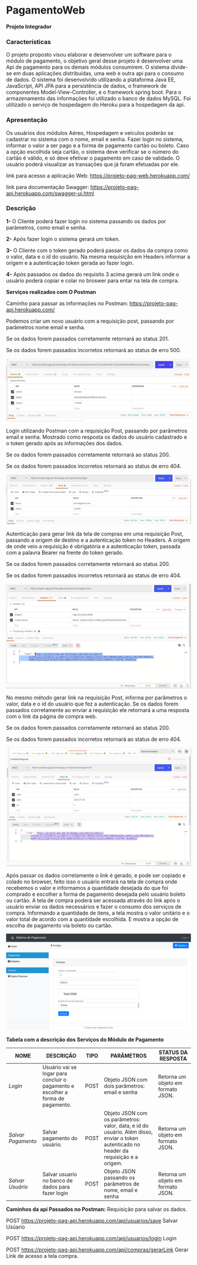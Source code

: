 #  PagamentoWeb
**Projeto Integrador**



### Características

O  projeto proposto visou elaborar e desenvolver um software para o módulo de pagamento, o objetivo geral desse projeto é desenvolver uma Api de pagamento para os demais módulos consumirem. O sistema divide-se em duas aplicações distribuídas, uma web e outra api para o consumo de dados. O sistema foi desenvolvido utilizando a plataforma Java EE, JavaScript, API JPA para a persistência de dados, o framework de componentes Model-View-Controller, e o framework spring boot. Para o armazenamento das informações foi utilizado o banco de dados MySQL. Foi utilizado o serviço de hospedagem do Heroku para a hospedagem  da api.

### Apresentação 

Os usuários dos módulos Aéreo, Hospedagem e veículos  poderão se cadastrar no sistema com o nome, email e senha. Fazer login no sistema,  informar o valor a ser pago e a forma de pagamento cartão ou boleto. Caso a opção escolhida seja cartão, o sistema deve verificar se o número do cartão é válido, e só deve efetivar o pagamento em caso de validado. O usuário poderá visualizar as transações que já foram efetuadas por ele.

link para acesso a aplicação Web: https://projeto-pag-web.herokuapp.com/

link para documentação Swagger: https://projeto-pag-api.herokuapp.com/swagger-ui.html


### Descrição 

**1-** O Cliente poderá fazer login no sistema passando os dados por parâmetros, como email e senha.

**2-** Após fazer login o sistema gerará um token.

**3-** O Cliente com o token gerado poderá passar os dados da compra como o valor, data e o id do usuário. Na mesma requisição em Headers informar a origem e a autenticação token gerada ao fazer login.

**4-** Após passados os dados do requisito 3 acima gerará um link onde o usuário poderá copiar e colar no broswer para entar na tela de compra.


**Serviços realizados com O Postman**

Caminho para passar as informações no Postman: https://projeto-pag-api.herokuapp.com/


Podemos criar um novo usuário com a requisição post, passando por parâmetros nome email e senha.

Se os dados forem passados corretamente retornará ao status 201.

Se os dados forem passados incorretos retornará ao status de erro 500.

![](https://github.com/cleocardoso/PagamentoWeb/blob/main/IMAGENS/PAGAE.png)


Login  utilizando Postman com a requisição Post,  passando por parâmetros email e senha. Mostrado como resposta os dados do usuário cadastrado e o token gerado após as informações dos dados.

Se os dados forem passados corretamente retornará ao status 200.

Se os dados forem passados incorretos retornará ao status de erro 404.


![](https://github.com/cleocardoso/PagamentoWeb/blob/main/IMAGENS/LOGINn(1).jpeg)


Autenticação para gerar link da tela de compras em uma requisição Post, passando a origem de destino  e a autenticação token  no Headers. A origem de onde veio a requisição é obrigatória e a autenticação token, passada com a palavra  Bearer  na frente do token gerado.

Se os dados forem passados corretamente retornará ao status 200.

Se os dados forem passados incorretos retornará ao status de erro 404.

![](https://github.com/cleocardoso/PagamentoWeb/blob/main/IMAGENS/GERARLINK.jpeg)


No mesmo método gerar link na requisição Post, informa por parâmetros o valor, data e o id do usuário que fez a autenticação.  Se os dados forem passados corretamente ao enviar a requisição ele retornará a uma resposta com o link da página de compra web.

Se os dados forem passados corretamente retornará ao status 200.

Se os dados forem passados incorretos retornará ao status de erro 404.


![](https://github.com/cleocardoso/PagamentoWeb/blob/main/IMAGENS/DADOS.jpeg)



Após passar os dados corretamente o link é gerado, e pode ser copiado e colado no browser,  feito isso o usuário entrará na tela de compra onde recebemos o valor e informamos a quantidade desejada do que foi comprado e escolher a forma de pagamento desejada pelo usuário boleto ou cartão. 
A tela de compra poderá ser acessada através do link após o usuário enviar os dados necessários e fazer o consumo dos serviços de compra. Informando a quantidade de itens, a tela mostra o valor unitário e o valor total de acordo com a quantidade escolhida. E mostra a opção de escolha de pagamento via boleto ou cartão.


![](https://github.com/cleocardoso/PagamentoWeb/blob/main/IMAGENS/Compra.png)





**Tabela com a descrição dos Serviços do Módulo de Pagamento**

NOME | DESCRIÇÃO | TIPO | PARÂMETROS | STATUS DA RESPOSTA
--------- | ------ | ------- | ------ | --------
_Login_ | Usuário vai se logar para concluir o pagamento e escolher a forma de pagamento. | POST | Objeto JSON com dois parâmetros: email e senha | Retorna um objeto em formato JSON. | Retorna 200 caso as credenciais sejam válidas. Caso contrário retorna 404.
_Salvar Pagamento_ | Salvar pagamento do usuário. | POST | Objeto JSON com os parâmetros: valor, data, e id do usuário. Além disso, enviar o token autenticado no header da requisição e a origem. | Retorna um objeto em formato JSON. | Retorna 200 caso o token seja autenticado e válido. Caso contrário retorna 403.
_Salvar Usuário_ | Salvar usuario no banco de dados para fazer login |POST |Objeto JSON passando os parâmetros de nome, email e senha | Retorna um objeto em formato JSON. | Retorna status 201 se os dados forem passados corretamente, caso não exista no banco, e retorna status 500 ou se o usuário já existir no banco ou dados passados incorretos.






**Caminhos da api Passados no Postman:**
Requisição para salvar os dados.

POST    https://projeto-pag-api.herokuapp.com/api/usuarios/save   Salvar Usúario

POST    https://projeto-pag-api.herokuapp.com/api/usuarios/login    Login

POST    https://projeto-pag-api.herokuapp.com/api/compras/gerarLink  Gerar Link de acesso a tela compra.






  














































